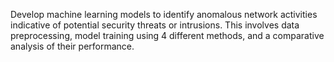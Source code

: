 Develop machine learning models to identify anomalous network activities indicative of potential security threats or intrusions. 
This involves data preprocessing, model training using 4 different methods, and a comparative analysis of their performance.
